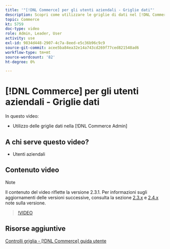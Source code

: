 ```yaml
---
title: '"[!DNL Commerce] per gli utenti aziendali - Griglie dati"'
description: Scopri come utilizzare le griglie di dati nel [!DNL Commerce Admin].
topic: Commerce
kt: 5759
doc-type: video
role: Admin, Leader, User
activity: use
exl-id: 9834d448-2907-4c7a-8eed-e5c36b96c9c9
source-git-commit: acee5ba84ea32e14a743cd269f77ced821548ad6
workflow-type: tm+mt
source-wordcount: '82'
ht-degree: 0%

---
```


# [!DNL Commerce] per gli utenti aziendali - Griglie dati

In questo video:

- Utilizzo delle griglie dati nella [!DNL Commerce Admin]

## A chi serve questo video?

- Utenti aziendali

## Contenuto video

>[!NOTE]
>
>Il contenuto del video riflette la versione 2.3.1. Per informazioni sugli aggiornamenti delle versioni successive, consulta la sezione [ 2.3.x](https://devdocs.magento.com/guides/v2.3/release-notes/bk-release-notes.html) e [2.4.x](https://devdocs.magento.com/guides/v2.4/release-notes/bk-release-notes.html) note sulla versione.

>[!VIDEO](https://video.tv.adobe.com/v/35960?quality=12&learn=on)

## Risorse aggiuntive

[Controlli griglia - [!DNL Commerce] guida utente](https://docs.magento.com/user-guide/stores/admin-grid-controls.html)
